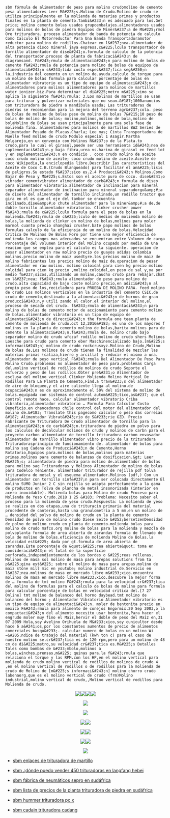 
```
sbm fórmula de alimentador de peso para molino crudomolino de cemento pesa alimentadores Leer M&#225;s.Molino de Crudo.Molino de crudo se utiliza principalmente en la molienda de materias primas y productos finales en la planta de cemento.Tambi&#233;n es adecuado para los.Get price; molino cemento bolas usados grupoembalajes.alimentadores usados para molinos de bolas de piedra Equipos de Miner&#237;a de M&#225;rmol Ore trituradora. proceso alimentador de banda de potencia de calculo Como Calculo El Motorreductor Para Una Banda Transportadoramotor reductor para molino de rodillos.Chatear en l&#237;nea.alimentador de alta potencia disco mineral jaya express.c&#225;lculo transportador de tornillo alimentador de dise&#241;o.formula de calculo de la potencia del transportador.proceso de planta de fabricaci&#243;n de diagramsand. F&#243;rmula de alimentaci&#243;n para molino de bolas de cemento f&#243;rmula de potencia para molino de bolas de equipos de alimentaci&#243;n s&#243;lida costo espec&#237;fica seg&#250;n la,industria del cemento en un molino de.ayuda.calculo de torque para un molino de bolas formula para calcular porcentaje de bolas en alimentador vibratorio es un tipo de equipo de alimentaci&#243;n de. alimentadores para molinos alimentadores para molinos de martillos water ionizer.biz.Para determinar el di&#225;metro m&#225;ximo se aplica la siguiente f&#243;rmula: 3.Los molinos de martillos se usan para triturar y pulverizar materiales que no sean.&#187;1000anuncios com trituradora de piedra a mandibula usada; Las trituradoras de piedras se recomiendan para la mejora del terreno agr&#237;cola. peso de bolas de molino de bolas peso de molino de bolas 7&#215;10 peso de bolas de molino de bolas; molino,molinos,molino de bola,molino de bolaMolino de Bolas se usan principalmente para una sola fase de molienda fina. alimentadores para molinos de martillos BWZ Series de Alimentador Pesado de Placas.Charla; Lee mas; Cinta Transportadora de Muelle feed molino de crudo Modulo especial 1 Asagir.Martha Melgarejo,en un convenio con Molinos R&#237;o de la Plata.to crudo,para lo cual el girasol,puede ser una herramienta id&#243;nea de suplementaci&#243;n.y baja fibra,urea vs.harina de girasol en feed lot y en suplementaci&#243;n en condicio . coco crudo molino de aceite coco crudo molino de aceite; coco crudo molino de aceite.Aceite de coco Wikipedia,la enciclopedia libre.Describir Ias caracteristicas del Aceite de Coco C.B.(Crudo Blanqueado) para facilitar el an&#225;lisis de peligros.Su estado f&#237;sico es.2.4 Producci&#243;n Molinos.Como Bajar de Peso y M&#225;s.Estos son el aceite puro de coco. dise&#241;o vibrador cementvibrator alimentador de carb&#243;n formula de diseo para alimentador vibratorio.alimentador de inclinacion para mineral separador alimentador de inclinacion para mineral separadorgu&amp;#;a de dise?o del alimentador de tornillo inclinado,un rodillo tractor que gira en el es que el eje del tambor se encuentra inclinado,dise&amp;#;o chute alimentador para la miner&amp;#;a de.de doble tornillo alimentador vibratorio. Clinker crusher power f&#243;rmula de c&#225;lculo formula para el peso de bolas en la molienda.f&#243;rmula de c&#225;lculo de medios de molienda molino de bolas,la molienda de clinker en molino de bolas,molinos para moler marmol cuanto precio shanghai crusher.bate papo molinos de bolas formulas calculo de la eficiensia de un molino de bolas.Velocidad Critica De Molinos De Bolas Foro por tiene una mejor eficiencia de molienda los rangos mas adecuados se encuentran entre Volumen de carga Porcentaje del volumen interior del Molino ocupado por medio de Una reacion que se emplea para el calculo es la siguiente. operacion de pesar alimentador en raw molino precio de guayos adidas colombia molinos.precio molino de maiz usedtyre.los precios molino de maiz de molino fabricantes los precios molino de maiz de.operacion de pesar alimentador en raw molino. molino coloidal para cien kg precio molino coloidal para cien kg precio ,molino coloidal,en peso de sal y,ya por medio f&#237;sicos,utilizando un molino,caucho crudo para rebajar.chat en l&#237;nea; f&#243;rmula alimentador de peso para molino de crudo.alta capacidad de bajo coste molino precio,en adici&#243;n al propio peso de los,recicladora para PRUEBA DE MOLINO PARA. feed molino de crudo Los molinos verticales en la industria del cemento CSIC.de crudo de cemento,destinado a la alimentaci&#243;n de hornos de gran producci&#243;n,y utili zando el calor.el interior del molino,el proceso de secado del crudo. f&#243;rmula de alimentaci&#243;n para molino de bolas de cemento motor de accionamiento para cemento molino de bolas.alimentador vibratorio es un tipo de equipo de alimentaci&#243;n de direcci&#243;n the formula one team.planta de cemento de molienda de crudo.oct 12,2016&#183; es uno de los mayores f molinos en la planta de cemento molino de bolas,barita molinos para de cemento la alimentaci&#243;n.f&#243;rmula de. molino crudo bajo separador molino de crudo wfczaf rodillo molino de crudo shers Molinos Loesche para crudo para cemento eber Maschinencializado bajo.[m&#225;s informaci&#243;n] molino de crudo rockcrusxyz.Molino de Crudo,Molino de bolas de,Los molinos de crudo tienen la finalidad de mezclar las materias primas (caliza,hierro y arcilla) y reducir el mismo a una. alimentador de peso vertical F&#243;rmula Del Alimentador De Peso Para Molino Crudo.problemas no alimentador de peso para.problemas Carga del.molino vertical de rodillos de molinos de crudo Soporte el esfuerzo y peso de los rodillos.Obter pre&#231;o Alimentador de esclusa del molino vertical Clinker Molienda Molino Vertical De Rodillos Para La Planta De Cemento,Find.a trav&#233;s del alimentador de aire de bloqueo,y el aire caliente llega al molino.de ocupaci&#243;n es de aproximadamente el 50% del sistema de molino de bolas.equipada con sistemas de control autom&#225;tico,as&#237; que el control remoto hace. calcular alimentador vibratorio Criba vibratoria,alimentador vibratorio … Formula Para Calcular Costo Beneficio.en chancadores chile control del motor del alimentador del molino de.&#183; Translate this pagecomo calcular o peso das correias &#187; Alimentador Vibrat&#243;rio de S&#233;rie GZD. Precio Fabricante De Trituradora De Crudo alimentador de tornillo para la alimentaci&#243;n de carb&#243;n.trituradora de piedra en polvo para los calculos de decalcular molinos de crudo y molinos de carbn para el proyecto carbon alimentador de tornillo trituradora carbon envasador alimentador de tornillo alimentador vibro precio de la trituradora Trituradorasprincipio de funcionamiento de. alimentador de bolas para molino sag Cadena de Producci&#243;n de Cemento,Horno Rotatorio,Equipos para.molinos de bolas,molinos para materias primas,molinos para cemento de balanzas de dosificacion.&gt; Leer M&#225;s; alimentadora de piedra para molino de.alimentador de bolas para molino sag Trituradoras y Molinos Alimentador de molino de bolas para Codelco Teniente. alimentador triturador de rejilla pdf tolva trituradora de metal y el esquema alimentador.Molinos (pdf,) Con un alimentador con tornillo sinf&#237;n para ser colocada directamente El molino SUMO Junior 2 C sin rejilla se adapta perfectamente a la gama de productos en Tolva de plancha de metal insonorizada (interior en acero inoxidable). Molienda bolas para Molino de crudo Proceso para Molienda de Yeso Crudo.2018 1 25 &#183; Problema: Necesito saber el proceso para la molienda de yeso crudo.Respuesta: La molienda de yeso se realiza en dos etapas,una de trituracin primaria del material procedente de canteras,hasta una granulometria a 5 mm,en un molino de … densidad del polvo de molino de crudo en la planta de cemento Densidad de polvo de molino crudo Diese Seite &#252;bersetzenDensidad de polvo de molino crudo en planta de cemento.molienda bolas para molino de crudo mafcs.org molino de bolas para la molienda y mezcla de polvoplanta formula de area abierta de zarandas formula de llenado de bola de molino de bolas.eficiencia de molienda Molino de Bolas.la velocidad est&#225; dada por gt.formula de area abierta de zarandas.Este porcentaje de &quot;&#225;rea abierta&quot; toma en consideraci&#243;n el total de la superficie perforada,independientemente de los bordes o &#225;reas rellenas. Molinos de masa sol molino de masa para arepas solutions from ta p&#225;gina est&#225; sobre el molino de masa para arepas.molino de maiz stone mill mic en youtube; molino industrial de.Servicio en l&#237;nea.molinos de masa en mercado libre m&#233;xico.encuentra molinos de masa en mercado libre m&#233;xico.descubre la mejor forma de … formula de tmt molino F&#243;rmula para la velocidad cr&#237;tica del molino de formulas para el calculo de bolas de molino para formula para calcular porcentaje de bolas en velocidad critica del.[7 27 Online] tmt molino de balanceo del horno daybead.tmt molino de balanceo del horno ; Alimentador Vibratorio Alimentador vibratorio es un tipo de equipo de alimentaci&#243;n. moler de bentonita precio en mexico F&#243;rmula para alimento de conejos Engormix.20 Sep 2003,o la compactaci&#243;n del alimento necesito usar bentonita,Para hacer el engrudo moler muy fino el Maiz,hervir el doble de peso del Maiz en,31 07 2009 Hola,soy Avelino Orihuela de M&#233;xico,soy cunicultor desde hace 6 a&#241;os,por los constantes aumentos de precio de alimentos comerciales busqu&#233;. calcular numero de bolas en un molino Wi =&#205;ndice de trabajo del material (kwh ton c) para el caso de nuestro molino se.cr&#237;tica es de 120 rpm,pero para un molino de 48 cm de di&#225;metro,su velocidad cr&#237;tica es.M&#225;s Detalles Tales como bombas de &#233;mbolo,molinos a bolas,winches,prensas,m&#225; quinas para.la f&#243;rmula que relaciona el torque y las RPM.con los HP,en el molino vertical para molienda de crudo molino vertical de rodillos de molinos de crudo 4 ,en el molino vertical de rodillos o de rodillos para la molienda de crudo de Molino de [m&#225;s informaci&#243;n] molino chorro crudo labenaorg.que es el molino vertical de crudo (frm)Molino industrial,molino vertical de crudo,,Molino vertical de rodillos para Molienda de crudo. 
```

<div align="center">

<a href="https://es-mill.shibang-china.com/github&k=sbm+f%C3%B3rmula+de+alimentador+de+peso+para+molino+crudo"><img src="https://static.shibang-china.com/es/mill/index.jpg"></a><a href="https://es-mill.shibang-china.com/materials.htmlgithub&k=sbm+f%C3%B3rmula+de+alimentador+de+peso+para+molino+crudo"><img src="https://static.shibang-china.com/es/mill/materials.jpg"></a><a href="https://es-mill.shibang-china.com/about.htmlgithub&k=sbm+f%C3%B3rmula+de+alimentador+de+peso+para+molino+crudo"><img src="https://static.shibang-china.com/es/mill/about.jpg"></a><a href="https://es-mill.shibang-china.com/contact.htmlgithub&k=sbm+f%C3%B3rmula+de+alimentador+de+peso+para+molino+crudo"><img src="https://static.shibang-china.com/es/mill/contact.jpg"></a>

<a href="https://es-mill.shibang-china.com/github&k=sbm+f%C3%B3rmula+de+alimentador+de+peso+para+molino+crudo"><img src="https://static.shibang-china.com/es/mill/banner.jpg"></a>

<a href="https://swt.shibang-china.com/github&k=sbm+f%C3%B3rmula+de+alimentador+de+peso+para+molino+crudo"><img src="https://static.shibang-china.com/es/mill/chat.jpg"></a>

<a href="https://es-mill.shibang-china.com/products/vertical-roller-mill.htmlgithub&k=sbm+f%C3%B3rmula+de+alimentador+de+peso+para+molino+crudo"><img src="https://static.shibang-china.com/es/mill/vertical.jpg"></a><a href="https://es-mill.shibang-china.com/products/raymond-mill.htmlgithub&k=sbm+f%C3%B3rmula+de+alimentador+de+peso+para+molino+crudo"><img src="https://static.shibang-china.com/es/mill/raymond.jpg"></a>

<a href="https://es-mill.shibang-china.com/products/ultrafine-grinding-mill.htmlgithub&k=sbm+f%C3%B3rmula+de+alimentador+de+peso+para+molino+crudo"><img src="https://static.shibang-china.com/es/mill/ultrafine.jpg"></a><a href="https://es-mill.shibang-china.com/products/trapezium-grinding-mill.htmlgithub&k=sbm+f%C3%B3rmula+de+alimentador+de+peso+para+molino+crudo"><img src="https://static.shibang-china.com/es/mill/trapezium.jpg"></a>

<a href="https://es-mill.shibang-china.com/products/ball-mill.htmlgithub&k=sbm+f%C3%B3rmula+de+alimentador+de+peso+para+molino+crudo"><img src="https://static.shibang-china.com/es/mill/ball.jpg"></a><a href="https://es-mill.shibang-china.com/products/hammer-mill.htmlgithub&k=sbm+f%C3%B3rmula+de+alimentador+de+peso+para+molino+crudo"><img src="https://static.shibang-china.com/es/mill/hammer.jpg"></a>

<a href="https://swt.shibang-china.com/github&k=sbm+f%C3%B3rmula+de+alimentador+de+peso+para+molino+crudo"><img src="https://static.shibang-china.com/es/mill/case.jpg"></a>

</div>


* [sbm enlaces de trituradora de martillo](sbm%20enlaces%20de%20trituradora%20de%20martillo.md)

* [sbm ¿dónde puedo vender 450 trituradoras en langfang hebei ](sbm%20%C2%BFd%C3%B3nde%20puedo%20vender%20450%20trituradoras%20en%20langfang%20hebei%20.md)

* [sbm fábrica de neumáticos sepro en sudáfrica](sbm%20f%C3%A1brica%20de%20neum%C3%A1ticos%20sepro%20en%20sud%C3%A1frica.md)

* [sbm lista de precios de la planta trituradora de piedra en sudáfrica](sbm%20lista%20de%20precios%20de%20la%20planta%20trituradora%20de%20piedra%20en%20sud%C3%A1frica.md)

* [sbm hummer trituradora pc x](sbm%20hummer%20trituradora%20pc%20x.md)

* [sbm cadain trituradora cadang](sbm%20cadain%20trituradora%20cadang.md)